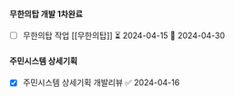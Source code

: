 

#### 무한의탑 개발 1차완료 
- [ ] 무한의탑 작업 [[무한의탑]]  ⏳ 2024-04-15 📅 2024-04-30



#### 주민시스템 상세기획
- [x] 주민시스템 상세기획 개발리뷰 ✅ 2024-04-16
